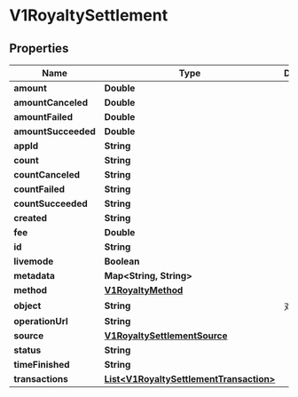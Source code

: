 
# V1RoyaltySettlement

## Properties
Name | Type | Description | Notes
------------ | ------------- | ------------- | -------------
**amount** | **Double** |  |  [optional]
**amountCanceled** | **Double** |  |  [optional]
**amountFailed** | **Double** |  |  [optional]
**amountSucceeded** | **Double** |  |  [optional]
**appId** | **String** |  |  [optional]
**count** | **String** |  |  [optional]
**countCanceled** | **String** |  |  [optional]
**countFailed** | **String** |  |  [optional]
**countSucceeded** | **String** |  |  [optional]
**created** | **String** |  |  [optional]
**fee** | **Double** |  |  [optional]
**id** | **String** |  |  [optional]
**livemode** | **Boolean** |  |  [optional]
**metadata** | **Map&lt;String, String&gt;** |  |  [optional]
**method** | [**V1RoyaltyMethod**](V1RoyaltyMethod.md) |  |  [optional]
**object** | **String** | 对象类型 |  [optional]
**operationUrl** | **String** |  |  [optional]
**source** | [**V1RoyaltySettlementSource**](V1RoyaltySettlementSource.md) |  |  [optional]
**status** | **String** |  |  [optional]
**timeFinished** | **String** |  |  [optional]
**transactions** | [**List&lt;V1RoyaltySettlementTransaction&gt;**](V1RoyaltySettlementTransaction.md) |  |  [optional]




